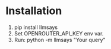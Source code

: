 # Installation

1. pip install llmsays
2. Set OPENROUTER_API_KEY env var.
3. Run: python -m llmsays "Your query"